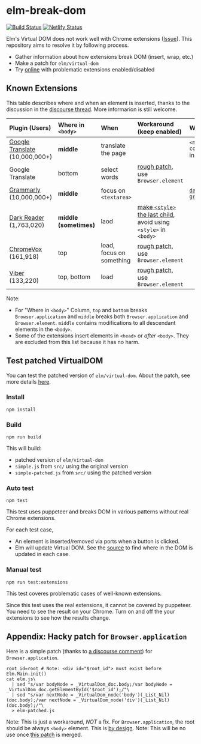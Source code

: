 # elm-break-dom

[![Build Status](https://travis-ci.org/jinjor/elm-break-dom.svg?branch=master)](https://travis-ci.org/jinjor/elm-break-dom)
[![Netlify Status](https://api.netlify.com/api/v1/badges/be3da983-1d1e-4c84-a596-ab4597c31027/deploy-status)](https://app.netlify.com/sites/elm-break-dom/deploys)

Elm's Virtual DOM does not work well with Chrome extensions ([Issue](https://github.com/elm/html/issues/44)).
This repository aims to resolve it by following process.

- Gather information about how extensions break DOM (insert, wrap, etc.)
- Make a patch for `elm/virtual-dom`
- Try [online](https://elm-break-dom.netlify.com/) with problematic extensions enabled/disabled

## Known Extensions

This table describes where and when an element is inserted, thanks to the discussion in the [discourse thread](https://discourse.elm-lang.org/t/runtime-errors-caused-by-chrome-extensions/4381). More informarion is still welcome.

| Plugin (Users)                        | Where in `<body>`      | When                     | Workaround (keep enabled)                                                  | Workaround (disable)                                     |     |
| :------------------------------------ | :--------------------- | :----------------------- | :------------------------------------------------------------------------- | :------------------------------------------------------- | :-- |
| [Google Translate][gtr] (10,000,000+) | **middle**             | translate the page       |                                                                            | `<meta name="google" content="notranslate">` in `<head>` |
| Google Translate                      | bottom                 | select words             | [rough patch][patch], use `Browser.element`                                |                                                          |
| [Grammarly][grammarly] (10,000,000+)  | **middle**             | focus on `<textarea>`    |                                                                            | [`data-gramm_editor="false"`][w-grammarly]               |
| [Dark Reader][dark] (1,763,020)       | **middle (sometimes)** | laod                     | [make `<style>` the last child][w-dark], avoid using `<style>` in `<body>` |                                                          |
| [ChromeVox][chrome-vox] (161,918)     | top                    | load, focus on something | [rough patch][patch], use `Browser.element`                                |                                                          |
| [Viber][viber] (133,220)              | top, bottom            | load                     | [rough patch][patch], use `Browser.element`                                |                                                          |

[gtr]: https://chrome.google.com/webstore/detail/google-translate/aapbdbdomjkkjkaonfhkkikfgjllcleb
[grammarly]: https://chrome.google.com/webstore/detail/grammarly-for-chrome/kbfnbcaeplbcioakkpcpgfkobkghlhen
[dark]: https://chrome.google.com/webstore/detail/dark-reader/eimadpbcbfnmbkopoojfekhnkhdbieeh
[chrome-vox]: https://chrome.google.com/webstore/detail/chromevox-classic-extensi/kgejglhpjiefppelpmljglcjbhoiplfn
[viber]: https://chrome.google.com/webstore/detail/viber/dafalpmmoljglecaoelijmbkhpdoobmm
[w-grammarly]: https://github.com/elm/html/issues/44#issuecomment-534665947
[w-dark]: https://github.com/mdgriffith/elm-ui/commit/02e9919a47d50a71fbc92338a8a38def853ffa0f
[patch]: #patch-for-browserapplication

Note:

- For "Where in `<body>`" Column, `top` and `bottom` breaks `Browser.application` and `middle` breaks both `Browser.application` and `Browser.element`. `middle` contains modifications to all descendant elements in the `<body>`.
- Some of the extensions insert elements in `<head>` or _after_ `<body>`. They are excluded from this list because it has no harm.

## Test patched VirtualDOM

You can test the patched version of `elm/virtual-dom`. About the patch, see more details [here](./patch).

### Install

```shell
npm install
```

### Build

```shell
npm run build
```

This will build:

- patched version of `elm/virtual-dom`
- `simple.js` from `src/` using the original version
- `simple-patched.js` from `src/` using the patched version

### Auto test

```shell
npm test
```

This test uses puppeteer and breaks DOM in various patterns without real Chrome extensions.

For each test case,

- An element is inserted/removed via ports when a button is clicked.
- Elm will update Virtual DOM.
  See the [source](./src/Main.elm) to find where in the DOM is updated in each case.

### Manual test

```shell
npm run test:extensions
```

This test coveres problematic cases of well-known extensions.

Since this test uses the real extensions, it cannot be covered by puppeteer.
You need to see the result on your Chrome.
Turn on and off the your extensions to see how the results change.

## Appendix: Hacky patch for `Browser.application`

Here is a simple patch (thanks to [a discourse comment](https://discourse.elm-lang.org/t/fullscreen-elm-app-in-0-19-childnode-issue-reopened/3174/2)) for `Browser.application`.

```shell
root_id=root # Note: <div id="$root_id"> must exist before Elm.Main.init()
cat elm.js\
  | sed "s/var bodyNode = _VirtualDom_doc.body;/var bodyNode = _VirtualDom_doc.getElementById('$root_id');/"\
  | sed "s/var nextNode = _VirtualDom_node('body')(_List_Nil)(doc.body);/var nextNode = _VirtualDom_node('div')(_List_Nil)(doc.body);/"\
  > elm-patched.js
```

Note: This is just a workaround, _NOT_ a fix. For `Browser.application`, the root should be always `<body>` element. This is [by design](https://github.com/elm/browser/blob/1.0.0/notes/navigation-in-elements.md).
Note: This will be no use once [this patch](./patch/README.md) is merged.
